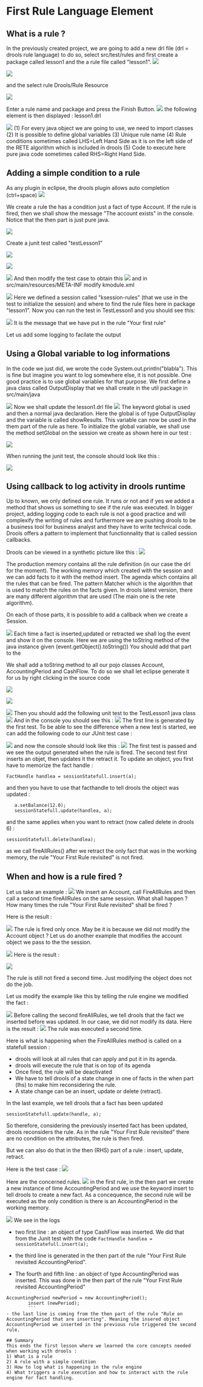 #  First Rule Language Element





## What is a rule ?
In the previously created project, we are going to add a new drl file (drl = drools rule language) 
to do so, select src/test/rules and first create a package called lesson1 and the a rule file called "lesson1".
![](drools/lesson1_fig0_0.png)


![](drools/lesson1_fig0_1.png)




and the select rule Drools/Rule Resource

![](drools/lesson1_fig0.png)

Enter a rule name and package and press the Finish Button.
![](drools/lesson1_fig2.jpeg)
the following element is then displayed : lesson1.drl

![](drools/lesson1_fig3.jpeg)
(1) For every java object we are going to use, we need to import classes
(2) It is possible to define global variables
(3) Unique rule name 
(4) Rule conditions sometimes called LHS=Left Hand Side as it is on the left side of the RETE algorithm which is included in drools
(5) Code to execute here pure java code sometimes called RHS=Right Hand Side. 

## Adding a simple condition to a rule

As any plugin in eclipse, the drools plugin allows auto completion (ctrl+space)
![](drools/lesson1_fig5.png)

We create a rule the has a condition just a fact of type Account. If the rule is fired, then we shall show the message "The account exists" in the console. Notice that the then part is just pure java.

![](drools/lesson1_fig6.png)

Create a junit test called "testLesson1"

![](drools/lesson1_fig7.png)


![](drools/lesson1_fig8.png)



![](drools/lesson1_fig9.png)
And then modify the test case to obtain this
![](drools/lesson1_fig10.png)
and in src/main/resources/META-INF modify kmodule.xml

![](drools/lesson1_fig11.png)
Here we defined a session called "ksession-rules" (that we use in the test to initialize the session) and where to find the rule files here in package "lesson1".
Now you can run the test in TestLesson1 and you should see this: 

![](drools/lesson1_fig12.png)
It is the message that we have put in the rule "Your first rule"

Let us add some logging to facilate the output

## Using a Global variable to log informations

In the code we just did, we wrote the code System.out.println("blabla"). This is fine but imagine you want to log somewhere else, it is not possible.
One good practice is to use global variables for that purpose.
We first define a java class called OutputDisplay that we shall create in the util package in src/main/java

![](drools/lesson1_fig13.png)
Now we shall update the lesson1.drl file
![](drools/lesson1_fig14.png)
The keyword global is used and then a normal java declaration. Here the global is of type OutputDisplay and the variable is called showResults. This variable can now be used in the them part of the rule as here.
To initialize the global variable, we shall use the method setGlobal on the session we create as shown here in our test : 

![](drools/lesson1_fig15.png)

When running the junit test, the console should look like this :

![](drools/lesson1_fig16.png)
## Using callback to log activity in drools runtime

Up to known, we only defined one rule. It runs or not and if yes we added a method that shows us something to see if the rule was executed.
In bigger project, adding logging code to each rule is not a good practice and will complexify the writing of rules and furthermore we are pushing drools to be a business tool for business analyst and they have to write technical code.
Drools offers a pattern to implement that functionnality that is called session callbacks.

Drools can be viewed in a synthetic picture like this : 
![](drools/lesson1_fig17.png)

The production memory contains all the rule definition (in our case the drl for the moment).
The working memory which created with the session and we can add facts to it with the method insert.
The agenda which contains all the rules that can be fired.
The pattern Matcher which is the algorithm that is used to match the rules on the facts given. In drools latest version, there are many different algorithm that are used (The main one is the rete algorithm).

On each of those parts, it is possible to add a callback when we create a Session.

![](drools/lesson1_fig18.png)
Each time a fact is inserted,updated or retracted we shall log the event and show it on the console. Here we are using the toString method of the java instance given (event.getObject().toString())
You should add that part to the 

We shall add a toString method to all our pojo classes Account, AccountingPeriod and CashFlow. To do so we shall let eclipse generate it for us by right clicking in the source code 

![](drools/lesson1_fig19.png)

![](drools/lesson1_fig20.png)

![](drools/lesson1_fig21.png)
Then you should add the following unit test to the TestLesson1 java class
![](drools/lesson1_fig22.png)
And in the console you should see this : 
![](drools/lesson1_fig23.png)
The  first line is generated by the first test. To be able to see the difference when a new test is started, we can add the following code to our JUnit test case : 

![](drools/lesson1_fig24.png)
and now the console should look like this :
![](drools/lesson1_fig25.png)
The first test is passed and we see the output generated when the rule is fired.
The second test first inserts an objet, then updates it the retract it.
To update an object, you first have to memorize the fact handle : 
```
FactHandle handlea = sessionStatefull.insert(a);
```

and then you have to use that facthandle to tell drools the object was updated :

```
   a.setBalance(12.0);
   sessionStatefull.update(handlea, a);
   ```

and the same applies when you want to retract (now called delete in drools 6) :
```
sessionStatefull.delete(handlea);
```

as we call fireAllRules() after we retract the only fact that was in the working memory, the rule "Your First Rule revisited" is not fired.

## When and how is a rule fired ?

Let us take an example : 
![](drools/lesson1_fig26.png)
We insert an Account, call FireAllRules and then call a second time fireAllRules on the same session.
What shall happen ? How many times the rule "Your First Rule revisited" shall be fired ?

Here is the result : 

![](drools/lesson1_fig27.png)
The rule is fired only once.
May be it is because we did not modify the Account object ?
Let us do another example that modifies the account object we pass to the the session.

![](drools/lesson1_fig28_bis.png)
Here is the result : 

![](drools/lesson1_fig28_ter.png)

The rule is still not fired a second time. Just modifying the object does not do the job.


Let us modify the example like this by telling the rule engine we modified the fact : 

![](drools/lesson1_fig28.png)
Before calling the second fireAllRules, we tell drools that the fact we inserted before was updated. In our case, we did not modify its data.
Here is the result : 
![](drools/lesson1_fig29.png)
The rule was executed a second time. 

Here is what is happening when the FireAllRules method is called on a statefull session : 
 - drools will look at all rules that can apply and put it in its agenda.
 - drools will execute the rule that is on top of its agenda
 - Once fired, the rule will be deactivated
 - We have to tell drools of a state change in one of facts in the when part (lhs) to make him reconsidering the rule.
 - A state change can be an insert, update or delete (retract).

In the last example, we tell drools that a fact has been updated 

```
sessionStatefull.update(handle, a);
```
So therefore, considering the previously inserted fact has been updated, drools reconsiders the rule. 
As in the rule "Your First Rule revisited" there are no condition on the attributes, the rule is then fired.


But we can also do that in the then (RHS) part of a rule : insert, update, retract.

Here is the test case : 
![](drools/lesson1_fig30.png)

Here are the concerned rules.
![](drools/lesson1_fig31.png)
in the first rule, in the then part we create a new instance of time AccountingPeriod and we use the keyword insert to tell drools to create a new fact.
As a concequence, the second rule will be executed as the only condition is there is an AccountingPeriod in the working memory.

![](drools/lesson1_fig32.png)
We see in the logs
- two first line : an object of type CashFlow was inserted. We did that from the Junit test with the code
```FactHandle handlea = sessionStatefull.insert(a);```

-  the third line is generated in the then part of the rule "Your First Rule revisited AccountingPeriod".
-  The fourth and fifth line : an object of type AccountingPeriod was inserted. This was done in the then part of the rule "Your First Rule revisited AccountingPeriod" 

```
AccountingPeriod newPeriod = new AccountingPeriod();
		insert (newPeriod);
        ```
- the last line is coming from the then part of the rule "Rule on AccountingPeriod that are inserting". Meaning the insered object AccountingPeriod we inserted in the previous rule triggered the second rule.

## Summary
This ends the first lesson where we learned the core concepts needed when working with drools : 
1) What is a rule
2) A rule with a simple condition
3) How to log what is happening in the rule engine
4) What triggers a rule execution and how to interact with the rule engine for fact handling.



